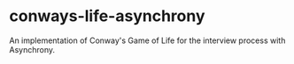 conways-life-asynchrony
=======================

An implementation of Conway's Game of Life for the interview process with Asynchrony.
